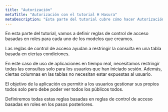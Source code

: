 ```yaml
---
title: "Autorización"
metaTitle: "Autorización con el tutorial H Hasura"
metaDescription: "Esta parte del tutorial cubre cómo hacer Autorización en Hasura GraphQL Engine al definir reglas de control de acceso basadas en roles para los modelos."
---
```


En esta parte del tutorial, vamos a definir reglas de control de acceso basadas en roles para cada uno de los modelos que creamos.

Las reglas de control de acceso ayudan a restringir la consulta en una tabla basada en ciertas condiciones.

En este caso de uso de aplicaciones en tiempo real, necesitamos restringir todas las consultas solo para los usuarios que han iniciado sesión. Además, ciertas columnas en las tablas no necesitan estar expuestas al usuario.

El objetivo de la aplicación es permitir a los usuarios gestionar sus propios todos solo pero debe poder ver todos los públicos todos.

Definiremos todas estas reglas basadas en reglas de control de acceso basadas en roles en los pasos posteriores.
